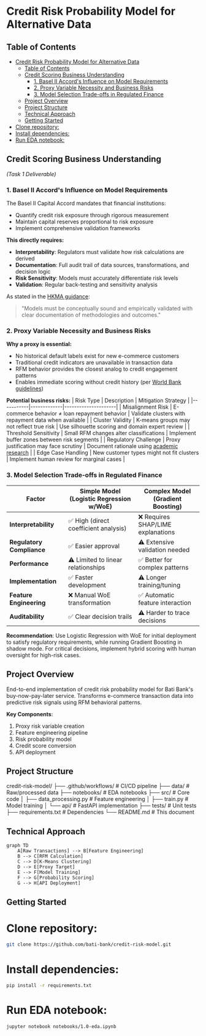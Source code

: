 # Credit Risk Probability Model for Alternative Data

## Table of Contents
- [Credit Risk Probability Model for Alternative Data](#credit-risk-probability-model-for-alternative-data)
  - [Table of Contents](#table-of-contents)
  - [Credit Scoring Business Understanding](#credit-scoring-business-understanding)
    - [1. Basel II Accord's Influence on Model Requirements](#1-basel-ii-accords-influence-on-model-requirements)
    - [2. Proxy Variable Necessity and Business Risks](#2-proxy-variable-necessity-and-business-risks)
    - [3. Model Selection Trade-offs in Regulated Finance](#3-model-selection-trade-offs-in-regulated-finance)
  - [Project Overview](#project-overview)
  - [Project Structure](#project-structure)
  - [Technical Approach](#technical-approach)
  - [Getting Started](#getting-started)
- [Clone repository:](#clone-repository)
- [Install dependencies:](#install-dependencies)
- [Run EDA notebook:](#run-eda-notebook)

## Credit Scoring Business Understanding
*(Task 1 Deliverable)*

### 1. Basel II Accord's Influence on Model Requirements
The Basel II Capital Accord mandates that financial institutions:
- Quantify credit risk exposure through rigorous measurement
- Maintain capital reserves proportional to risk exposure
- Implement comprehensive validation frameworks

**This directly requires:**
- **Interpretability**: Regulators must validate how risk calculations are derived
- **Documentation**: Full audit trail of data sources, transformations, and decision logic
- **Risk Sensitivity**: Models must accurately differentiate risk levels
- **Validation**: Regular back-testing and sensitivity analysis

As stated in the [HKMA guidance](https://www.hkma.gov.hk/media/eng/doc/key-functions/financial-infrastructure/alternative_credit_scoring.pdf):
> "Models must be conceptually sound and empirically validated with clear documentation of methodologies and outcomes."

### 2. Proxy Variable Necessity and Business Risks
**Why a proxy is essential:**
- No historical default labels exist for new e-commerce customers
- Traditional credit indicators are unavailable in transaction data
- RFM behavior provides the closest analog to credit engagement patterns
- Enables immediate scoring without credit history (per [World Bank guidelines](https://thedocs.worldbank.org/en/doc/935891585869698451-0130022020/original/CREDITSCORINGAPPROACHESGUIDELINESFINALWEB.pdf))

**Potential business risks:**
| Risk Type | Description | Mitigation Strategy |
|-----------|-------------|---------------------|
| Misalignment Risk | E-commerce behavior ≠ loan repayment behavior | Validate clusters with repayment data when available |
| Cluster Validity | K-means groups may not reflect true risk | Use silhouette scoring and domain expert review |
| Threshold Sensitivity | Small RFM changes alter classifications | Implement buffer zones between risk segments |
| Regulatory Challenge | Proxy justification may face scrutiny | Document rationale using [academic research](https://www3.stat.sinica.edu.tw/statistica/oldpdf/A28n535.pdf) |
| Edge Case Handling | New customer types might not fit clusters | Implement human review for marginal cases |

### 3. Model Selection Trade-offs in Regulated Finance
| Factor | Simple Model (Logistic Regression w/WoE) | Complex Model (Gradient Boosting) |
|--------|------------------------------------------|-----------------------------------|
| **Interpretability** | ✅ High (direct coefficient analysis) | ❌ Requires SHAP/LIME explanations |
| **Regulatory Compliance** | ✅ Easier approval | ⚠️ Extensive validation needed |
| **Performance** | ⚠️ Limited to linear relationships | ✅ Better for complex patterns |
| **Implementation** | ✅ Faster development | ⚠️ Longer training/tuning |
| **Feature Engineering** | ❌ Manual WoE transformation | ✅ Automatic feature interaction |
| **Auditability** | ✅ Clear decision trails | ⚠️ Harder to trace decisions |

**Recommendation**: 
Use Logistic Regression with WoE for initial deployment to satisfy regulatory requirements, while running Gradient Boosting in shadow mode. For critical decisions, implement hybrid scoring with human oversight for high-risk cases.

## Project Overview
End-to-end implementation of credit risk probability model for Bati Bank's buy-now-pay-later service. Transforms e-commerce transaction data into predictive risk signals using RFM behavioral patterns.

**Key Components**:
1. Proxy risk variable creation
2. Feature engineering pipeline
3. Risk probability model
4. Credit score conversion
5. API deployment

## Project Structure
credit-risk-model/
├── .github/workflows/ # CI/CD pipeline
├── data/ # Raw/processed data
├── notebooks/ # EDA notebooks
├── src/ # Core code
│ ├── data_processing.py # Feature engineering
│ ├── train.py # Model training
│ └── api/ # FastAPI implementation
├── tests/ # Unit tests
├── requirements.txt # Dependencies
└── README.md # This document


## Technical Approach
```mermaid
graph TD
    A[Raw Transactions] --> B[Feature Engineering]
    B --> C[RFM Calculation]
    C --> D[K-Means Clustering]
    D --> E[Proxy Target]
    E --> F[Model Training]
    F --> G[Probability Scoring]
    G --> H[API Deployment]
```

## Getting Started
# Clone repository:

```bash
git clone https://github.com/bati-bank/credit-risk-model.git
```
# Install dependencies:

```bash
pip install -r requirements.txt
```
# Run EDA notebook:

```bash
jupyter notebook notebooks/1.0-eda.ipynb
```
